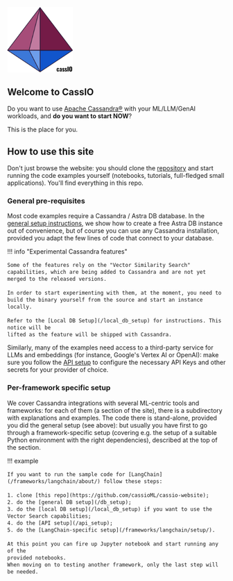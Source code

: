 <img src="images/cassio_logo1_transparent.png" alt="CassIO logo" style="width: 30%;"/>

## Welcome to CassIO

Do you want to use [Apache Cassandra®](https://cassandra.apache.org) with your ML/LLM/GenAI workloads,
and **do you want to start NOW**?

This is the place for you.

## How to use this site

Don't just browse the website: you should clone the [repository](https://github.com/cassioML/cassio-website)
and start running the code examples yourself (notebooks, tutorials, full-fledged small applications).
You'll find everything in this repo.

### General pre-requisites

Most code examples require a Cassandra / Astra DB database.
In the [general setup instructions](/db_setup), we show how to create a free Astra DB instance out of convenience,
but of course you can use any Cassandra installation, provided you adapt
the few lines of code that connect to your database.

!!! info "Experimental Cassandra features"

    Some of the features rely on the "Vector Similarity Search"
    capabilities, which are being added to Cassandra and are not yet
    merged to the released versions.

    In order to start experimenting with them, at the moment, you need to
    build the binary yourself from the source and start an instance locally.

    Refer to the [Local DB Setup](/local_db_setup) for instructions. This notice will be
    lifted as the feature will be shipped with Cassandra.

Similarly, many of the examples need access to a third-party
service for LLMs and embeddings (for instance, Google's Vertex AI or OpenAI):
make sure you follow the [API setup](/api_setup) to configure the
necessary API Keys and other secrets for your provider of choice.

### Per-framework specific setup

We cover Cassandra integrations with several ML-centric tools and frameworks:
for each of them (a section of the site), there is a subdirectory with
explanations and examples. The code there is stand-alone, provided you
did the general setup (see above): but usually you have first to
go through a framework-specific setup (covering e.g. the setup
of a suitable Python environment with the right dependencies),
described at the top of the section.

!!! example

    If you want to run the sample code for [LangChain](/frameworks/langchain/about/) follow these steps:

    1. clone [this repo](https://github.com/cassioML/cassio-website);
    2. do the [general DB setup](/db_setup);
    3. do the [local DB setup](/local_db_setup) if you want to use the Vector Search capabilities;
    4. do the [API setup](/api_setup);
    5. do the [LangChain-specific setup](/frameworks/langchain/setup/).

    At this point you can fire up Jupyter notebook and start running any of the
    provided notebooks.
    When moving on to testing another framework, only the last step will be needed.